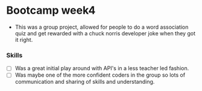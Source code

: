 # Bootcamp week4

- This was a group project, allowed for people to do a word association quiz and get rewarded with a chuck norris developer joke when they got it right.

### Skills
- [ ] Was a great initial play around with API's in a less teacher led fashion.
- [ ] Was maybe one of the more confident coders in the group so lots of communication and sharing of skills and understanding.

